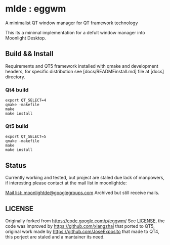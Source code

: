 mlde : eggwm
============

A minimalist QT window manager for QT framework technology

This its a minimal implementation for a defult window manager into Moonlight Desktop.

## Build && Install

Requirements and QT5 framework installed with qmake and development headers, 
for specific distribution see [docs/READMEinstall.md] file at [docs] directory.

### Qt4 build

```
export QT_SELECT=4
qmake -makefile
make
make install
```

### Qt5 build

```
export QT_SELECT=5
qmake -makefile
make
make install
```

## Status

Currently working and tested, but project are staled due lack of manpowers, 
if interesting please contact at the mail list in moonlightde:

[Mail list: moonlightde@googlegroups.com](https://groups.google.com/d/forum/moonlightde) Archived but still receive mails.

## LICENSE

Originally forked from https://code.google.com/p/eggwm/ See [LICENSE](LICENSE), 
the code was improved by https://github.com/xiangzhai that ported to QT5, 
original work made by https://github.com/JoseExposito that made to QT4, 
this porject are staled and a mantainer its need.
